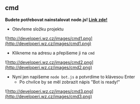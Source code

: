 ## cmd

**Budete potřebovat nainstalovat node.js! [Link zde!](https://nodejs.org/en/download/)**

- Otevřeme složku projektu

![http://developeri.wz.cz/images/cmd1.png](http://developeri.wz.cz/images/cmd1.png)

- Klikneme na adresu a přepíšeme ji na `cmd`

![http://developeri.wz.cz/images/cmd2.png](http://developeri.wz.cz/images/cmd2.png)

- Nyní jen napíšeme `node bot.js` a potvrdíme to klávesou Enter
  - Po chvilce by se měl zobrazit nápis "Bot is ready!"

![http://developeri.wz.cz/images/cmd3.png](http://developeri.wz.cz/images/cmd3.png)
